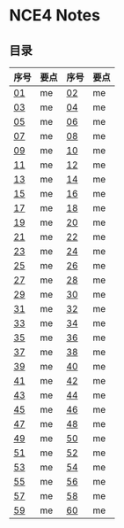 # **NCE4 Notes**  
## **目录**
<div style="text-align: center;">

|  序号  |  要点  |  序号  |  要点  |
|----|----|----|----|
| [01](https://moodhappy.github.io/moodHappy.gitHub.io-nce/nce4/01.html)| me | [02](https://moodhappy.github.io/moodHappy.gitHub.io-nce/nce4/02.html)| me |
| [03](https://moodhappy.github.io/moodHappy.gitHub.io-nce/nce4/03.html)| me | [04](https://moodhappy.github.io/moodHappy.gitHub.io-nce/nce4/04.html)| me |
| [05](https://moodhappy.github.io/moodHappy.gitHub.io-nce/nce4/05.html)| me | [06](https://moodhappy.github.io/moodHappy.gitHub.io-nce/nce4/06.html)| me |
| [07](https://moodhappy.github.io/moodHappy.gitHub.io-nce/nce4/07.html)| me | [08](https://moodhappy.github.io/moodHappy.gitHub.io-nce/nce4/08.html)| me |
| [09](https://moodhappy.github.io/moodHappy.gitHub.io-nce/nce4/09.html)| me | [10](https://moodhappy.github.io/moodHappy.gitHub.io-nce/nce4/10.html)| me |
| [11](https://moodhappy.github.io/moodHappy.gitHub.io-nce/nce4/11.html)| me | [12](https://moodhappy.github.io/moodHappy.gitHub.io-nce/nce4/12.html)| me |
| [13](https://moodhappy.github.io/moodHappy.gitHub.io-nce/nce4/13.html)| me | [14](https://moodhappy.github.io/moodHappy.gitHub.io-nce/nce4/14.html)| me |
| [15](https://moodhappy.github.io/moodHappy.gitHub.io-nce/nce4/15.html)| me | [16](https://moodhappy.github.io/moodHappy.gitHub.io-nce/nce4/16.html)| me |
| [17](https://moodhappy.github.io/moodHappy.gitHub.io-nce/nce4/17.html)| me | [18](https://moodhappy.github.io/moodHappy.gitHub.io-nce/nce4/18.html)| me |
| [19](https://moodhappy.github.io/moodHappy.gitHub.io-nce/nce4/19.html)| me | [20](https://moodhappy.github.io/moodHappy.gitHub.io-nce/nce4/20.html)| me |
| [21](https://moodhappy.github.io/moodHappy.gitHub.io-nce/nce4/21.html)| me | [22](https://moodhappy.github.io/moodHappy.gitHub.io-nce/nce4/22.html)| me |
| [23](https://moodhappy.github.io/moodHappy.gitHub.io-nce/nce4/23.html)| me | [24](https://moodhappy.github.io/moodHappy.gitHub.io-nce/nce4/24.html)| me |
| [25](https://moodhappy.github.io/moodHappy.gitHub.io-nce/nce4/25.html)| me | [26](https://moodhappy.github.io/moodHappy.gitHub.io-nce/nce4/26.html)| me |
| [27](https://moodhappy.github.io/moodHappy.gitHub.io-nce/nce4/27.html)| me | [28](https://moodhappy.github.io/moodHappy.gitHub.io-nce/nce4/28.html)| me |
| [29](https://moodhappy.github.io/moodHappy.gitHub.io-nce/nce4/29.html)| me | [30](https://moodhappy.github.io/moodHappy.gitHub.io-nce/nce4/30.html)| me |
|[31](https://moodhappy.github.io/moodHappy.gitHub.io-nce/nce4/31.html)| me | [32](https://moodhappy.github.io/moodHappy.gitHub.io-nce/nce4/32.html)| me |
| [33](https://moodhappy.github.io/moodHappy.gitHub.io-nce/nce4/33.html)| me | [34](https://moodhappy.github.io/moodHappy.gitHub.io-nce/nce4/34.html)| me |
| [35](https://moodhappy.github.io/moodHappy.gitHub.io-nce/nce4/35.html)| me | [36](https://moodhappy.github.io/moodHappy.gitHub.io-nce/nce4/36.html)| me |
| [37](https://moodhappy.github.io/moodHappy.gitHub.io-nce/nce4/37.html)| me | [38](https://moodhappy.github.io/moodHappy.gitHub.io-nce/nce4/38.html)| me |
| [39](https://moodhappy.github.io/moodHappy.gitHub.io-nce/nce4/39.html)| me | [40](https://moodhappy.github.io/moodHappy.gitHub.io-nce/nce4/40.html)| me |
| [41](https://moodhappy.github.io/moodHappy.gitHub.io-nce/nce4/41.html)| me | [42](https://moodhappy.github.io/moodHappy.gitHub.io-nce/nce4/42.html)| me |
| [43](https://moodhappy.github.io/moodHappy.gitHub.io-nce/nce4/43.html)| me | [44](https://moodhappy.github.io/moodHappy.gitHub.io-nce/nce4/44.html)| me |
| [45](https://moodhappy.github.io/moodHappy.gitHub.io-nce/nce4/45.html)| me | [46](https://moodhappy.github.io/moodHappy.gitHub.io-nce/nce4/46.html)| me |
| [47](https://moodhappy.github.io/moodHappy.gitHub.io-nce/nce4/47.html)| me | [48](https://moodhappy.github.io/moodHappy.gitHub.io-nce/nce4/48.html)| me |
| [49](https://moodhappy.github.io/moodHappy.gitHub.io-nce/nce4/49.html)| me | [50](https://moodhappy.github.io/moodHappy.gitHub.io-nce/nce4/50.html)| me |
| [51](https://moodhappy.github.io/moodHappy.gitHub.io-nce/nce4/51.html)| me | [52](https://moodhappy.github.io/moodHappy.gitHub.io-nce/nce4/52.html)| me |
| [53](https://moodhappy.github.io/moodHappy.gitHub.io-nce/nce4/53.html)| me | [54](https://moodhappy.github.io/moodHappy.gitHub.io-nce/nce4/54.html)| me |
| [55](https://moodhappy.github.io/moodHappy.gitHub.io-nce/nce4/55.html)| me | [56](https://moodhappy.github.io/moodHappy.gitHub.io-nce/nce4/56.html)| me |
| [57](https://moodhappy.github.io/moodHappy.gitHub.io-nce/nce4/57.html)| me | [58](https://moodhappy.github.io/moodHappy.gitHub.io-nce/nce4/58.html)| me |
| [59](https://moodhappy.github.io/moodHappy.gitHub.io-nce/nce4/59.html)| me | [60](https://moodhappy.github.io/moodHappy.gitHub.io-nce/nce4/60.html)| me |

</div>

